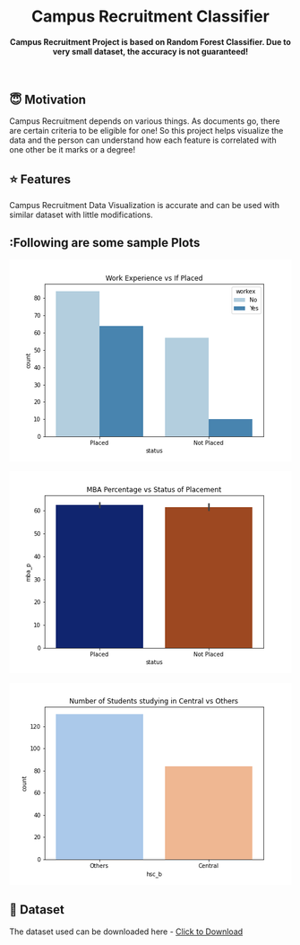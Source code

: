 <h1 align="center">Campus Recruitment Classifier</h1>


<div align= "center">
  <h4>Campus Recruitment Project is based on Random Forest Classifier. Due to very small dataset, the accuracy is not guaranteed!</h4>
</div>

&nbsp;&nbsp;&nbsp;&nbsp;&nbsp;&nbsp;&nbsp;&nbsp;&nbsp;&nbsp;&nbsp;&nbsp;&nbsp;&nbsp;&nbsp;&nbsp;&nbsp;&nbsp;&nbsp;&nbsp;&nbsp;&nbsp;&nbsp;&nbsp;&nbsp;&nbsp;&nbsp;&nbsp;&nbsp;&nbsp;

## :innocent: Motivation
Campus Recruitment depends on various things. As documents go, there are certain criteria to be eligible for one! So this project helps visualize the data and the person can understand how each feature is correlated with one other be it marks or a degree! 

## :star: Features
Campus Recruitment Data Visualization is accurate and can be used with similar dataset with little modifications.

## :Following are some sample Plots

![](https://github.com/Rajeev095/-Campus-Placement-Prediction/blob/main/Screenshots/Degree%25vsIfPlaced.png)

![](https://github.com/Rajeev095/-Campus-Placement-Prediction/blob/main/Screenshots/SpecializationvsExp.png)

![](https://github.com/Rajeev095/-Campus-Placement-Prediction/blob/main/Screenshots/WorkExpvsIfPlaced.png)

## :file_folder: Dataset
The dataset used can be downloaded here - [Click to Download](https://www.kaggle.com/benroshan/factors-affecting-campus-placement)



